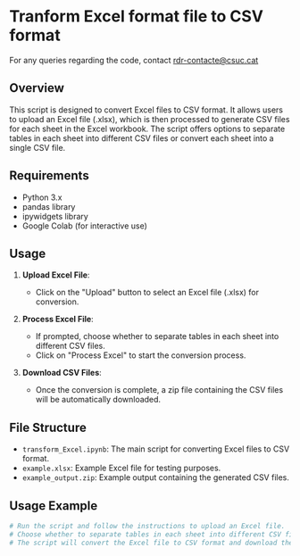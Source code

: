 # Tranform Excel format file to CSV format

For any queries regarding the code, contact rdr-contacte@csuc.cat 

## Overview
This script is designed to convert Excel files to CSV format. It allows users to upload an Excel file (.xlsx), which is then processed to generate CSV files for each sheet in the Excel workbook. The script offers options to separate tables in each sheet into different CSV files or convert each sheet into a single CSV file.

## Requirements
- Python 3.x
- pandas library
- ipywidgets library
- Google Colab (for interactive use)

## Usage
1. **Upload Excel File**: 
    - Click on the "Upload" button to select an Excel file (.xlsx) for conversion.

2. **Process Excel File**:
    - If prompted, choose whether to separate tables in each sheet into different CSV files.
    - Click on "Process Excel" to start the conversion process.

3. **Download CSV Files**:
    - Once the conversion is complete, a zip file containing the CSV files will be automatically downloaded.

## File Structure
- `transform_Excel.ipynb`: The main script for converting Excel files to CSV format.
- `example.xlsx`: Example Excel file for testing purposes.
- `example_output.zip`: Example output containing the generated CSV files.

## Usage Example
```python
# Run the script and follow the instructions to upload an Excel file.
# Choose whether to separate tables in each sheet into different CSV files.
# The script will convert the Excel file to CSV format and download the generated files.
